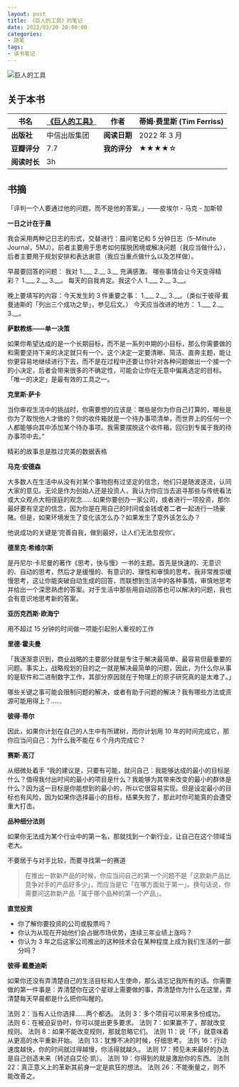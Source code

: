 ```yaml
---
layout: post
title: 《巨人的工具》的笔记
date: 2022/03/20 20:00:00
categories:
- 随笔
tags:
- 读书笔记
---
```


![巨人的工具](https://pics.naaln.com/blog/2022-04-05-fc0df4.jpg-basicBlog)

## 关于本书

| **书名**     | [《巨人的工具》](https://book.douban.com/subject/30400712/) | **作者**     | 蒂姆·费里斯 (Tim Ferriss) |
| ------------ | ----------------------------------------------------------- | ------------ | ------------------------- |
| **出版社**   | 中信出版集团                                                | **阅读日期** | 2022 年 3 月                 |
| **豆瓣评分** | 7.7                                                         | **我的评分** | ★★★★☆                     |
| **阅读时长** | 3h                                                          |              |                           |

## 书摘

「评判一个人要通过他的问题，而不是他的答案。」——皮埃尔 - 马克 - 加斯顿

**一日之计在于晨**

我会采用两种记日志的形式，交替进行：晨间笔记和 5 分钟日志（5–Minute Journal，5MJ）。前者主要用于思考如何摆脱困境或解决问题（我应当做什么），后者主要用于规划安排和表达谢意（我应当重点做什么以及怎样做）。

早晨要回答的问题：
我对 1.\_\__ 2.\_\_ 3.\_\_ 充满感激。
哪些事情会让今天变得精彩？ 1.\_\__ 2.\_\_ 3.\_\_。
每天的自我肯定。我这个人 1.\_\__ 2.\_\_ 3.\_\_。

晚上要填写的内容：今天发生的 3 件重要之事： 1.\_\__ 2.\_\_ 3.\_\_。（类似于彼得·戴曼迪斯的「列出三个成功之举」，参见后文。）
今天应当改进的地方： 1.\_\__ 2.\_\_ 3.\_\_。

**萨默教练——单一决策**

如果你希望达成的是一个长期目标，而不是一系列中期的小目标，那么你需要做的和需要坚持下来的决定就只有一个。这个决定一定要清晰、简洁、直奔主题，能让你更容易地继续进行下去，而不是在过程中还要让你针对各种问题做出一个接一个的小决定，后者会带来很多的不确定性，可能会让你在无意中偏离选定的目标。「唯一的决定」是最有效的工具之一。

**克里斯·萨卡**

当你审视生活中的挑战时，你需要想的应该是：哪些是你为你自己打算的，哪些是你为了取悦他人才做的？你的收件箱就是一个待办事项清单，而世界上的任何一个人都能够向其中添加某个待办事项。我需要摆脱这个收件箱，回归到专属于我的待办事项中去。”

精彩的故事总是胜过完美的数据表格

**马克·安德森**

大多数人在生活中从没有对某个事物抱有过坚定的信念，他们只是随波逐流，认同大家的意见。无论是作为创始人还是投资人，我认为你应当去追寻那些与传统看法或大众观点大相径庭的观念……如果你要创办一家公司，或者进行一项投资，那你最好要有坚定的信念，因为你是在用自己的时间或金钱或者二者一起进行一场豪赌。但是，如果环境发生了变化该怎么办？如果发生了意外该怎么办？

他说成功的关键是‘完善自我，做到最好，让人们无法忽视你’。

**德里克·希维尔斯**

是丹尼尔·卡尼曼的著作《思考，快与慢》一书的主题。首先是快速的、无意识的、自动的思考，然后才是缓慢的、有意识的、理性和审慎的思考。我非常推崇缓慢思考，这让你能突破自动生成的回答，而联想到生活中的各种事情，审慎地思考并给出一个深思熟虑的答案。对于生活中那些用自动回答也可以解决的问题，我也会有意识地思考新的答案。

**亚历克西斯·欧海宁**

用不超过 15 分钟的时间做一项能引起别人重视的工作

**里德·霍夫曼**

「我逐渐意识到，商业战略的主要部分就是专注于解决最简单、最容易但最重要的问题。事实上，战略规划的目的之一就是解决最简单的问题，因此，为什么你从事的是软件和二进制数字工作，其部分原因就在于物理上的原子研究真的是太难了。」

哪些关键之事可能会限制问题的解决，或者有助于问题的解决？我有哪些方法或资源可能用得上？……

**彼得·蒂尔**

因此，如果你计划在自己的人生中有所建树，而你计划用 10 年的时间完成它，那你应当问自己：为什么我不能在 6 个月内完成它？

**赛斯·高汀**

从细微处着手
“我的建议是，只要有可能，就问自己：我能够达成的最小的目标是什么？值得我付出时间的最小的项目是什么？我能够为其带来改变的最小的群体是什么？因为这一目标是你能想到的最小的，所以它很容易实现。但是设定最小的目标也有风险，因为如果你选择最小的目标，结果失败了，那此时你可能真的会遭受重大打击。

**品种细分法则**

如果你无法成为某个行业中的第一名，那就找到一个新行业，让自己在这个领域当老大。

不要居于与对手比较，而要寻找第一的赛道

> 在推出一款新产品的时候，你应当问自己的第一个问题不是「这款新产品比竞争对手的产品好多少」，而应当是它「在哪方面处于第一」。换句话说，你需要问这款新产品「属于哪个品种的第一个产品」。

**直觉投资**

- 你了解你要投资的公司或股票吗？
- 你认为从现在开始他们会占据市场优势，连续三年业绩上涨吗？
- 你认为 3 年之后这家公司推出的这种技术会在某种程度上成为我们生活的一部分吗？

**彼得·戴曼迪斯**

 如果你还没有弄清楚自己的生活目标和人生使命，那么请忘记我所有的话。你需要做的第一件事是：弄清楚你在这个星球上需要做的事，弄清楚你为什么在这里，弄清楚每天早晨都是什么把你叫醒的。

法则 2：当有人让你选择……两个都选。
法则 3：多个项目可以带来多份成功。
法则 6：在被迫妥协时，你可以提出更多要求。
法则 7：如果赢不了，那就改变规则。
法则 8：如果不能改变规则，那就忽略它们。
法则 11：说「不」就意味着从更高的水平重新开始。
法则 13：犹豫不决的时候，仔细思考。
法则 16：行动速度越快，你的时间就过得越慢，你活得就越久。
法则 17：预见未来最好的办法是自己创造未来（转述自艾伦·凯）。
法则 19：你得到的就是激励你的东西。
法则 22：真正意义上的革新其前身一定是疯狂的想法。
法则 26：不能衡量之，则不能改善之。
